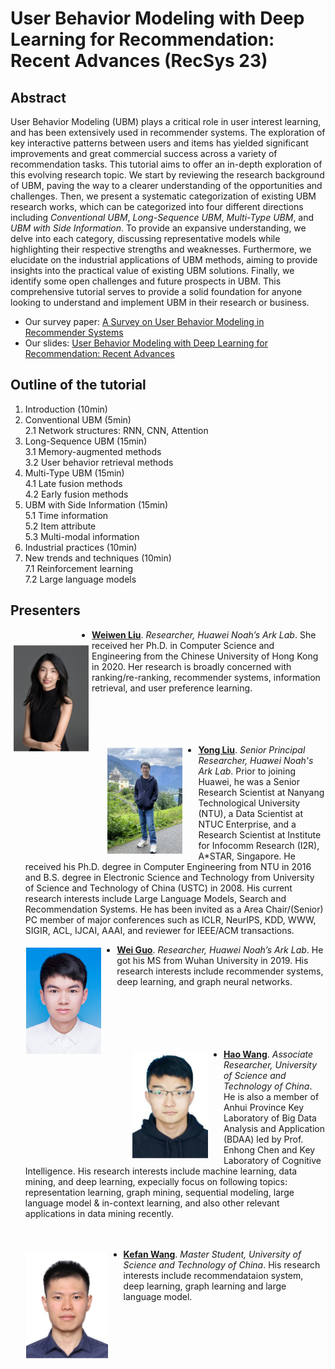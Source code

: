 # User Behavior Modeling with Deep Learning for Recommendation: Recent Advances (RecSys 23)

## Abstract
User Behavior Modeling (UBM) plays a critical role in user interest learning, and has been extensively used in recommender systems. The exploration of key interactive patterns between users and items has yielded significant improvements and great commercial success across a variety of recommendation tasks. This tutorial aims to offer an in-depth exploration of this evolving research topic.
We start by reviewing the research background of UBM, paving the way to a clearer understanding of the opportunities and challenges.
Then, we present a systematic categorization of existing UBM research works, which can be categorized into four different directions including _Conventional UBM_, _Long-Sequence UBM_, _Multi-Type UBM_, and _UBM with Side Information_. To provide an expansive understanding, we delve into each category, discussing representative models while highlighting their respective strengths and weaknesses. Furthermore, we elucidate on the industrial applications of UBM methods, aiming to provide insights into the practical value of existing UBM solutions. Finally, we identify some open challenges and future prospects in UBM. This comprehensive tutorial serves to provide a solid foundation for anyone looking to understand and implement UBM in their research or business.

* Our survey paper: [A Survey on User Behavior Modeling in Recommender Systems](https://arxiv.org/pdf/2302.11087.pdf)
* Our slides: [User Behavior Modeling with Deep Learning for Recommendation: Recent Advances](ubm-tutorial-recsys23.pdf)


## Outline of the tutorial


1. Introduction (10min)   
2. Conventional UBM (5min)  
  2.1 Network structures: RNN, CNN, Attention  
3. Long-Sequence UBM (15min)  
  3.1 Memory-augmented methods  
  3.2 User behavior retrieval methods  
4. Multi-Type UBM (15min)    
  4.1 Late fusion methods  
  4.2 Early fusion methods  
5. UBM with Side Information (15min)    
  5.1 Time information  
  5.2 Item attribute  
  5.3 Multi-modal information  
6. Industrial practices (10min)    
7. New trends and techniques (10min)     
  7.1 Reinforcement learning  
  7.2 Large language models  

## Presenters
<img align="left" height=170 src="Weiwen Liu.png" hspace=5 vspace=25/>


* [**Weiwen Liu**](https://wwliu555.github.io/). _Researcher, Huawei Noah’s Ark Lab_. She received her Ph.D. in Computer Science and Engineering from the Chinese University of Hong Kong in 2020. Her research is broadly concerned with ranking/re-ranking, recommender systems, information retrieval, and user preference learning.  
&nbsp;  
&nbsp;  
&nbsp;  
&nbsp;  

<img align="left" height=170 src="Yong Liu.png" hspace=25 vspace=5/>

* [**Yong Liu**](http://www.yongliu.org/). _Senior Principal Researcher, Huawei Noah's Ark Lab_. Prior to joining Huawei, he was a Senior Research Scientist at Nanyang Technological University (NTU), a Data Scientist at NTUC Enterprise, and a Research Scientist at Institute for Infocomm Research (I2R), A*STAR, Singapore. He received his Ph.D. degree in Computer Engineering from NTU in 2016 and B.S. degree in Electronic Science and Technology from University of Science and Technology of China (USTC) in 2008. His current research interests include Large Language Models, Search and Recommendation Systems. He has been invited as a Area Chair/(Senior) PC member of major conferences such as ICLR, NeurIPS, KDD, WWW, SIGIR, ACL, IJCAI, AAAI, and reviewer for IEEE/ACM transactions.

<img align="left" height=170 src="Wei Guo.png" hspace=25 vspace=5/>

* [**Wei Guo**](https://scholar.google.com/citations?user=9NGhGNgAAAAJ). _Researcher, Huawei Noah’s Ark Lab_. He got his MS from Wuhan University in 2019. His research interests include recommender systems, deep learning, and graph neural networks.
&nbsp;  
&nbsp;  
&nbsp;  
&nbsp;  
&nbsp;  
&nbsp;  

<img align="left" height=170 src="Hao Wang.png" hspace=25 vspace=5/>

* [**Hao Wang**](http://staff.ustc.edu.cn/~wanghao3/). _Associate Researcher, University of Science and Technology of China_. He is also a member of Anhui Province Key Laboratory of Big Data Analysis and Application (BDAA) led by Prof. Enhong Chen and Key Laboratory of Cognitive Intelligence. His research interests include machine learning, data mining, and deep learning, expecially focus on following topics: representation learning, graph mining, sequential modeling, large language model & in-context learning, and also other relevant applications in data mining recently.
&nbsp;  
&nbsp;  
&nbsp;  


<img align="left" height=170 src="Kefan Wang.png" hspace=25 vspace=5/>

* [**Kefan Wang**](https://github.com/Keffee). _Master Student, University of Science and Technology of China_. His research interests include recommendataion system, deep learning, graph learning and large language model.
&nbsp;  
&nbsp;  
&nbsp;  
&nbsp;  

<!-- ## Welcome to GitHub Pages

You can use the [editor on GitHub](https://github.com/LibRerank-Community/neural-reranking-tutorial.github.io/edit/gh-pages/index.md) to maintain and preview the content for your website in Markdown files.

Whenever you commit to this repository, GitHub Pages will run [Jekyll](https://jekyllrb.com/) to rebuild the pages in your site, from the content in your Markdown files.

### Markdown

Markdown is a lightweight and easy-to-use syntax for styling your writing. It includes conventions for

```markdown
Syntax highlighted code block

# Header 1
## Header 2
### Header 3

- Bulleted
- List

1. Numbered
2. List

**Bold** and _Italic_ and `Code` text

[Link](url) and ![Image](src)
```

For more details see [Basic writing and formatting syntax](https://docs.github.com/en/github/writing-on-github/getting-started-with-writing-and-formatting-on-github/basic-writing-and-formatting-syntax).

### Jekyll Themes

Your Pages site will use the layout and styles from the Jekyll theme you have selected in your [repository settings](https://github.com/LibRerank-Community/neural-reranking-tutorial.github.io/settings/pages). The name of this theme is saved in the Jekyll `_config.yml` configuration file.

### Support or Contact

Having trouble with Pages? Check out our [documentation](https://docs.github.com/categories/github-pages-basics/) or [contact support](https://support.github.com/contact) and we’ll help you sort it out.
 -->
